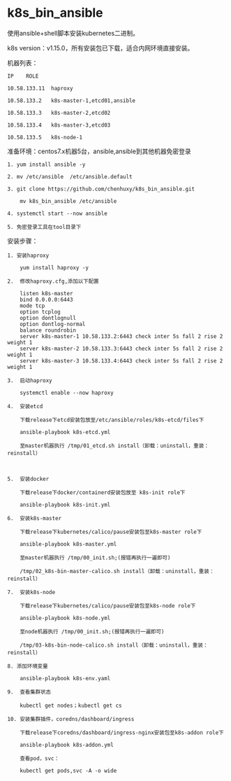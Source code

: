 # k8s_bin_ansible

使用ansible+shell脚本安装kubernetes二进制。

k8s version：v1.15.0，所有安装包已下载，适合内网环境直接安装。

机器列表：

    IP    ROLE
  
    10.58.133.11  haproxy
  
    10.58.133.2   k8s-master-1,etcd01,ansible
  
    10.58.133.3   k8s-master-2,etcd02
  
    10.58.133.4   k8s-master-3,etcd03
   
    10.58.133.5   k8s-node-1 
    
准备环境：centos7.x机器5台，ansible,ansible到其他机器免密登录

    1. yum install ansible -y
    
    2. mv /etc/ansible  /etc/ansible.default

    3. git clone https://github.com/chenhuxy/k8s_bin_ansible.git
        
        mv k8s_bin_ansible /etc/ansible
    
    4. systemctl start --now ansible
    
    5. 免密登录工具在tool目录下
    

安装步骤：
    
    1. 安装haproxy
        
        yum install haproxy -y
        
    2.  修改haproxy.cfg,添加以下配置
        
        listen k8s-master
        bind 0.0.0.0:6443
        mode tcp
        option tcplog
        option dontlognull
        option dontlog-normal
        balance roundrobin
        server k8s-master-1 10.58.133.2:6443 check inter 5s fall 2 rise 2 weight 1
        server k8s-master-2 10.58.133.3:6443 check inter 5s fall 2 rise 2 weight 1
        server k8s-master-3 10.58.133.4:6443 check inter 5s fall 2 rise 2 weight 1
    
    3.  启动haproxy
        
        systemctl enable --now haproxy
        
    4.  安装etcd
    
        下载release下etcd安装包放至/etc/ansible/roles/k8s-etcd/files下
        
        ansible-playbook k8s-etcd.yml
        
        至master机器执行 /tmp/01_etcd.sh install（卸载：uninstall，重装：reinstall）
        
        
        
    5.  安装docker

        下载release下docker/containerd安装包放至 k8s-init role下
        
        ansible-playbook k8s-init.yml
        
    6.  安装k8s-master
    
        下载release下kubernetes/calico/pause安装包至k8s-master role下
        
        ansible-playbook k8s-master.yml
        
        至master机器执行 /tmp/00_init.sh;(报错再执行一遍即可)
        
        /tmp/02_k8s-bin-master-calico.sh install（卸载：uninstall，重装：reinstall）
        
    7.  安装k8s-node
    
        下载release下kubernetes/calico/pause安装包至k8s-node role下
        
        ansible-playbook k8s-node.yml
        
        至node机器执行 /tmp/00_init.sh;(报错再执行一遍即可)
        
        /tmp/03-k8s-bin-node-calico.sh install（卸载：uninstall，重装：reinstall）
        
    8. 添加环境变量
    
        ansible-playbook k8s-env.yaml
        
    9.  查看集群状态

        kubectl get nodes；kubectl get cs
        
    10. 安装集群插件，coredns/dashboard/ingress

        下载release下coredns/dashboard/ingress-nginx安装包至k8s-addon role下
        
        ansible-playbook k8s-addon.yml
        
        查看pod，svc：
        
        kubectl get pods,svc -A -o wide

        
        
        
        
    


